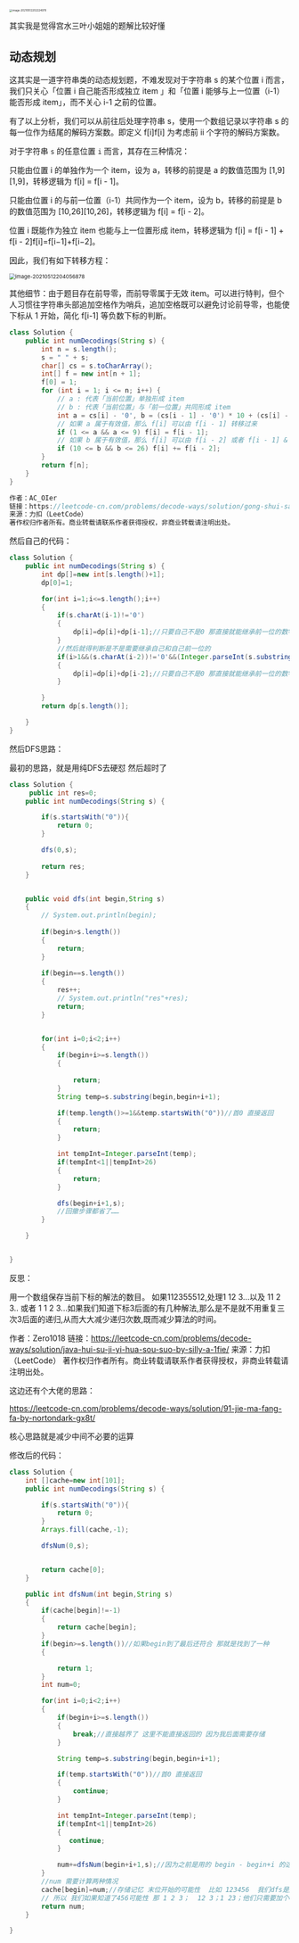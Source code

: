 <img src="../../Leetcode刷题记录/递归与回溯/91.解码方法.assets/image-20210512202224979.png" alt="image-20210512202224979" style="zoom:33%;" />

其实我是觉得宫水三叶小姐姐的题解比较好懂

## 动态规划

这其实是一道字符串类的动态规划题，不难发现对于字符串 s 的某个位置 i 而言，我们只关心「位置 i 自己能否形成独立 item 」和「位置 i 能够与上一位置（i-1）能否形成 item」，而不关心 i-1 之前的位置。

有了以上分析，我们可以从前往后处理字符串 s，使用一个数组记录以字符串 s 的每一位作为结尾的解码方案数。即定义 f[i]f[i] 为考虑前 ii 个字符的解码方案数。

对于字符串 `s` 的任意位置 `i` 而言，其存在三种情况：

只能由位置 i 的单独作为一个 item，设为 a，转移的前提是 a 的数值范围为 [1,9][1,9]，转移逻辑为 f[i] = f[i - 1]。

只能由位置 i 的与前一位置（i-1）共同作为一个 item，设为 b，转移的前提是 b 的数值范围为 [10,26][10,26]，转移逻辑为 f[i] = f[i - 2]。

位置 i 既能作为独立 item 也能与上一位置形成 item，转移逻辑为 f[i] = f[i - 1] + f[i - 2]f[i]=f[i−1]+f[i−2]。

因此，我们有如下转移方程：

<img src="../../Leetcode刷题记录/递归与回溯/91.解码方法.assets/image-20210512204056878.png" alt="image-20210512204056878" style="zoom: 67%;" />



其他细节：由于题目存在前导零，而前导零属于无效 item。可以进行特判，但个人习惯往字符串头部追加空格作为哨兵，追加空格既可以避免讨论前导零，也能使下标从 1 开始，简化 f[i-1] 等负数下标的判断。

```java
class Solution {
    public int numDecodings(String s) {
        int n = s.length();
        s = " " + s;
        char[] cs = s.toCharArray();
        int[] f = new int[n + 1];
        f[0] = 1;
        for (int i = 1; i <= n; i++) { 
            // a : 代表「当前位置」单独形成 item
            // b : 代表「当前位置」与「前一位置」共同形成 item
            int a = cs[i] - '0', b = (cs[i - 1] - '0') * 10 + (cs[i] - '0');
            // 如果 a 属于有效值，那么 f[i] 可以由 f[i - 1] 转移过来
            if (1 <= a && a <= 9) f[i] = f[i - 1];
            // 如果 b 属于有效值，那么 f[i] 可以由 f[i - 2] 或者 f[i - 1] & f[i - 2] 转移过来
            if (10 <= b && b <= 26) f[i] += f[i - 2];
        }
        return f[n];
    }
}

作者：AC_OIer
链接：https://leetcode-cn.com/problems/decode-ways/solution/gong-shui-san-xie-gen-ju-shu-ju-fan-wei-ug3dd/
来源：力扣（LeetCode）
著作权归作者所有。商业转载请联系作者获得授权，非商业转载请注明出处。
```



然后自己的代码：

```java
class Solution {
    public int numDecodings(String s) {
        int dp[]=new int[s.length()+1];
        dp[0]=1;

        for(int i=1;i<=s.length();i++)
        {
            if(s.charAt(i-1)!='0')
            {
                dp[i]=dp[i]+dp[i-1];//只要自己不是0 那直接就能继承前一位的数字
            }
            //然后就得判断是不是需要继承自己和自己前一位的
            if(i>1&&(s.charAt(i-2))!='0'&&(Integer.parseInt(s.substring(i - 2,i-1+1)))<=26)
            {
                dp[i]=dp[i]+dp[i-2];//只要自己不是0 那直接就能继承前一位的数字
            }

        }
        return dp[s.length()];

    }
}
```



然后DFS思路：

最初的思路，就是用纯DFS去硬怼 然后超时了

```java
class Solution {
     public int res=0;
    public int numDecodings(String s) {

        if(s.startsWith("0")){
            return 0;
        }

        dfs(0,s);
        
        return res;
    }


    public void dfs(int begin,String s)
    {
        // System.out.println(begin);
        
        if(begin>s.length())
        {
            return;
        }
        
        if(begin==s.length())
        {   
            res++;
            // System.out.println("res"+res);
            return;
        }


        for(int i=0;i<2;i++)
        {
            if(begin+i>=s.length())
            { 
                
                return;
            }
            String temp=s.substring(begin,begin+i+1);

            if(temp.length()>=1&&temp.startsWith("0"))//首0 直接返回
            {
                return;
            }

            int tempInt=Integer.parseInt(temp);
            if(tempInt<1||tempInt>26)
            {
                return;
            }

            dfs(begin+i+1,s);
            //回撤步骤都省了……
        }

    }


}
```

反思：

用一个数组保存当前下标的解法的数目。
如果112355512,处理1 12 3...以及 11 2 3.. 或者 1 1 2 3...如果我们知道下标3后面的有几种解法,那么是不是就不用重复三次3后面的递归,从而大大减少递归次数,既而减少算法的时间。

作者：Zero1018
链接：https://leetcode-cn.com/problems/decode-ways/solution/java-hui-su-ji-yi-hua-sou-suo-by-silly-a-1fie/
来源：力扣（LeetCode）
著作权归作者所有。商业转载请联系作者获得授权，非商业转载请注明出处。

这边还有个大佬的思路：

https://leetcode-cn.com/problems/decode-ways/solution/91-jie-ma-fang-fa-by-nortondark-gx8t/

核心思路就是减少中间不必要的运算

修改后的代码：

```java
class Solution {
    int []cache=new int[101];
    public int numDecodings(String s) {

        if(s.startsWith("0")){
            return 0;
        }
        Arrays.fill(cache,-1);

        dfsNum(0,s);


        return cache[0];
    }

    public int dfsNum(int begin,String s)
    {
        if(cache[begin]!=-1)
        {
            return cache[begin];
        }
        if(begin>=s.length())//如果begin到了最后还符合 那就是找到了一种
        {

            return 1;
        }
        int num=0;

        for(int i=0;i<2;i++)
        {
            if(begin+i>=s.length())
            {
                break;//直接越界了 这里不能直接返回的 因为我后面需要存储
            }

            String temp=s.substring(begin,begin+i+1);

            if(temp.startsWith("0"))//首0 直接返回
            {
                continue;
            }

            int tempInt=Integer.parseInt(temp);
            if(tempInt<1||tempInt>26)
            {
               continue;
            }

            num+=dfsNum(begin+i+1,s);//因为之前是用的 begin - begin+i 的这种 所以下一个就是begin+i+1
        }
        //num 需要计算两种情况
        cache[begin]=num;//存储记忆 末位开始的可能性  比如 123456  我们dfs是从底端开始返回的
        // 所以 我们如果知道了456可能性 那 1 2 3；  12 3；1 23；他们只需要加个456的可能性（cache[begin]）就行了，不需要再重复三次计算456可能性的步骤了
        return num;
    }

}
```











